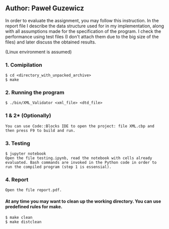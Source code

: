 ## Author: Paweł Guzewicz

In order to evaluate the assignment, you may follow this instruction. In the report file I describe the data structure used for in my implementation, along with all assumptions made for the specification of the program. I check the performance using test files (I don't attach them due to the big size of the files) and later discuss the obtained results.

(Linux environment is assumed)

### 1. Comipilation
	$ cd <directory_with_unpacked_archive>
	$ make

### 2. Running the program
	$ ./bin/XML_Validator <xml_file> <dtd_file>

### 1 & 2* (Optionally)
	You can use Code::Blocks IDE to open the project: file XML.cbp and then press F9 to build and run.

### 3. Testing
	$ jupyter notebook
	Open the file testing.ipynb, read the notebook with cells already evaluated. Bash commands are invoked in the Python code in order to run the compiled program (step 1 is essensial).

### 4. Report
	Open the file report.pdf.

#### At any time you may want to clean up the working directory. You can use predefined rules for make.
	$ make clean
	$ make distclean
